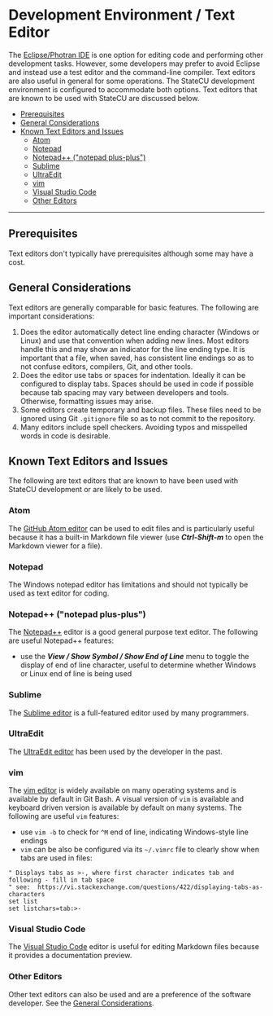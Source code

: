 # Development Environment / Text Editor #

The [Eclipse/Photran IDE](eclipse) is one option for editing code and performing other development tasks.
However, some developers may prefer to avoid Eclipse and instead use a test editor and the command-line compiler.
Text editors are also useful in general for some operations.
The StateCU development environment is configured to accommodate both options.
Text editors that are known to be used with StateCU are discussed below.

* [Prerequisites](#prerequisites)
* [General Considerations](#general-considerations)
* [Known Text Editors and Issues](#known-text-editors-and-issues)
	+ [Atom](#atom)
	+ [Notepad](#notepad)
	+ [Notepad++ ("notepad plus-plus")](#notepad-notepad-plus-plus)
	+ [Sublime](#sublime)
	+ [UltraEdit](#ultraedit)
	+ [vim](#vim)
	+ [Visual Studio Code](#visual-studio-code)
	+ [Other Editors](#other-editors)

-------------

## Prerequisites ##

Text editors don't typically have prerequisites although some may have a cost.

## General Considerations ##

Text editors are generally comparable for basic features.
The following are important considerations:

1. Does the editor automatically detect line ending character (Windows or Linux) and use that
convention when adding new lines.
Most editors handle this and may show an indicator for the line ending type.
It is important that a file, when saved, has consistent line endings
so as to not confuse editors, compilers, Git, and other tools.
2. Does the editor use tabs or spaces for indentation.
Ideally it can be configured to display tabs.
Spaces should be used in code if possible because tab spacing may vary between developers and tools.
Otherwise, formatting issues may arise.
3. Some editors create temporary and backup files.
These files need to be ignored using Git `.gitignore` file so as to not commit to the repository.
4. Many editors include spell checkers.
Avoiding typos and misspelled words in code is desirable.

## Known Text Editors and Issues ##

The following are text editors that are known to have been used with StateCU development
or are likely to be used.

### Atom ###

The [GitHub Atom editor](https://atom.io/)
can be used to edit files and is particularly useful because it has a built-in Markdown file viewer
(use ***Ctrl-Shift-m*** to open the Markdown viewer for a file).

### Notepad ###

The Windows notepad editor has limitations and should not typically be used as text editor for coding.

### Notepad++ ("notepad plus-plus") ###

The [Notepad++](https://notepad-plus-plus.org/) editor is a good general purpose text editor.
The following are useful Notepad++ features:

* use the ***View / Show Symbol / Show End of Line*** menu to toggle the display
of end of line character, useful to determine whether Windows or Linux end of line is being used

### Sublime ###

The [Sublime editor](https://www.sublimetext.com/) is a full-featured editor used by many programmers.

### UltraEdit ###

The [UltraEdit editor](https://www.ultraedit.com/)
has been used by the developer in the past.

### vim ###

The [vim editor](https://www.vim.org/) is widely available on many operating systems and
is available by default in Git Bash.
A visual version of `vim` is available and keyboard driven version is available by default on many systems.
The following are useful `vim` features:

* use `vim -b` to check for `^M` end of line, indicating Windows-style line endings
* `vim` can be also be configured via its `~/.vimrc` file to clearly show when tabs are used in files:

```
" Displays tabs as >-, where first character indicates tab and following - fill in tab space
" see:  https://vi.stackexchange.com/questions/422/displaying-tabs-as-characters
set list
set listchars=tab:>-
```

### Visual Studio Code ###

The [Visual Studio Code](https://code.visualstudio.com/)
editor is useful for editing Markdown files because it provides a documentation preview.

### Other Editors ###

Other text editors can also be used and are a preference of the software developer.
See the [General Considerations](#general-considerations).
